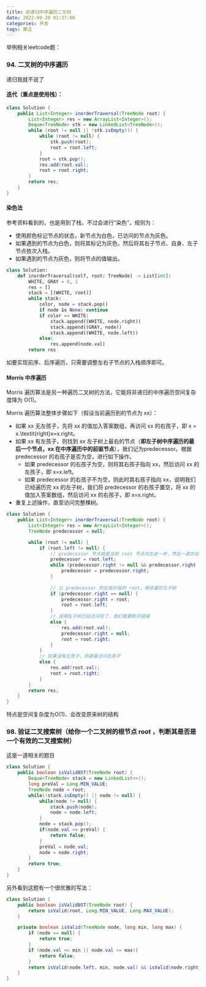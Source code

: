 ```yaml
---
title: 非递归中序遍历二叉树
date: 2022-09-20 01:37:00
categories: 开发
tags: 算法
---
```


举例相关leetcode题：

### 94. 二叉树的中序遍历
递归我就不说了

#### 迭代（重点是使用栈）：
```java
class Solution {
    public List<Integer> inorderTraversal(TreeNode root) {
        List<Integer> res = new ArrayList<Integer>();
        Deque<TreeNode> stk = new LinkedList<TreeNode>();
        while (root != null || !stk.isEmpty()) {
            while (root != null) {
                stk.push(root);
                root = root.left;
            }
            root = stk.pop();
            res.add(root.val);
            root = root.right;
        }
        return res;
    }
}
```

#### 染色法
参考资料看到的，也是用到了栈，不过会进行“染色”，规则为：
- 使用颜色标记节点的状态，新节点为白色，已访问的节点为灰色。
- 如果遇到的节点为白色，则将其标记为灰色，然后将其右子节点、自身、左子节点依次入栈。
- 如果遇到的节点为灰色，则将节点的值输出。

```python
class Solution:
    def inorderTraversal(self, root: TreeNode) -> List[int]:
        WHITE, GRAY = 0, 1
        res = []
        stack = [(WHITE, root)]
        while stack:
            color, node = stack.pop()
            if node is None: continue
            if color == WHITE:
                stack.append((WHITE, node.right))
                stack.append((GRAY, node))
                stack.append((WHITE, node.left))
            else:
                res.append(node.val)
        return res
```
如要实现前序、后序遍历，只需要调整左右子节点的入栈顺序即可。


#### Morris 中序遍历
Morris 遍历算法是另一种遍历二叉树的方法，它能将非递归的中序遍历空间复杂度降为 O(1)。

Morris 遍历算法整体步骤如下（假设当前遍历到的节点为 xx）：

- 如果 xx 无左孩子，先将 xx 的值加入答案数组，再访问 xx 的右孩子，即 x = x.\textit{right}x=x.right。
- 如果 xx 有左孩子，则找到 xx 左子树上最右的节点（**即左子树中序遍历的最后一个节点，xx 在中序遍历中的前驱节点**），我们记为predecessor。根据 predecessor 的右孩子是否为空，进行如下操作。
    - 如果 predecessor 的右孩子为空，则将其右孩子指向 xx，然后访问 xx 的左孩子，即 x=x.left。
    - 如果 predecessor 的右孩子不为空，则此时其右孩子指向 xx，说明我们已经遍历完 xx 的左子树，我们将 predecessor 的右孩子置空，将 xx 的值加入答案数组，然后访问 xx 的右孩子，即 x=x.right。
- 重复上述操作，直至访问完整棵树。

```java
class Solution {
    public List<Integer> inorderTraversal(TreeNode root) {
        List<Integer> res = new ArrayList<Integer>();
        TreeNode predecessor = null;

        while (root != null) {
            if (root.left != null) {
                // predecessor 节点就是当前 root 节点向左走一步，然后一直向右走至无法走为止
                predecessor = root.left;
                while (predecessor.right != null && predecessor.right != root) {
                    predecessor = predecessor.right;
                }
                
                // 让 predecessor 的右指针指向 root，继续遍历左子树
                if (predecessor.right == null) {
                    predecessor.right = root;
                    root = root.left;
                }
                // 说明左子树已经访问完了，我们需要断开链接
                else {
                    res.add(root.val);
                    predecessor.right = null;
                    root = root.right;
                }
            }
            // 如果没有左孩子，则直接访问右孩子
            else {
                res.add(root.val);
                root = root.right;
            }
        }
        return res;
    }
}
```

特点是空间复杂度为O(1)、会改变原来树的结构


### 98. 验证二叉搜索树（给你一个二叉树的根节点 root ，判断其是否是一个有效的二叉搜索树）
这是一道相关的题目

```java
class Solution {
    public boolean isValidBST(TreeNode root) {
        Deque<TreeNode> stack = new LinkedList<>();
        long preVal = Long.MIN_VALUE;
        TreeNode node = root;
        while(!stack.isEmpty() || node != null) {
            while(node != null) {
                stack.push(node);
                node = node.left;
            }
            node = stack.pop();
            if(node.val <= preVal) {
                return false;
            }
            preVal = node.val;
            node = node.right;
        }
        return true;
    }
}
```

另外看到这题有一个很优雅的写法：
```java
class Solution {
    public boolean isValidBST(TreeNode root) {
        return isValid(root, Long.MIN_VALUE, Long.MAX_VALUE);
    }

    private boolean isValid(TreeNode node, long min, long max) {
        if (node == null) {
            return true;
        }
        if (node.val <= min || node.val >= max){
            return false;
        }
        return isValid(node.left, min, node.val) && isValid(node.right, node.val, max);
    }
}
```


